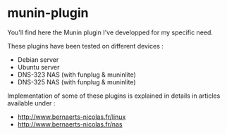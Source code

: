 munin-plugin
============

You'll find here the Munin plugin I've developped for my specific need.

These plugins have been tested on different devices :
  * Debian server
  * Ubuntu server
  * DNS-323 NAS (with funplug & muninlite)
  * DNS-325 NAS (with funplug & muninlite)

Implementation of some of these plugins is explained in details in articles available under : 
  * http://www.bernaerts-nicolas.fr/linux
  * http://www.bernaerts-nicolas.fr/nas
